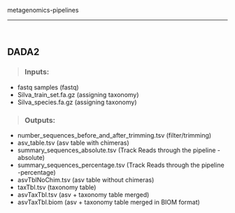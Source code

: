 metagenomics-pipelines

----

<br>

## DADA2

> ### Inputs:
* fastq samples (fastq)
* Silva_train_set.fa.gz (assigning taxonomy)
* Silva_species.fa.gz  (assigning taxonomy)

> ### Outputs:
* number_sequences_before_and_after_trimming.tsv (filter/trimming)
* asv_table.tsv (asv table with chimeras)
* summary_sequences_absolute.tsv (Track Reads through the pipeline -absolute)
* summary_sequences_percentage.tsv (Track Reads through the pipeline -percentage)
* asvTblNoChim.tsv (asv table without chimeras)
* taxTbl.tsv (taxonomy table)
* asvTaxTbl.tsv (asv + taxonomy table merged)
* asvTaxTbl.biom (asv + taxonomy table merged in BIOM format)





